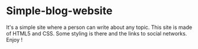 # Simple-blog-website
It's a simple site where a person can write about any topic.
This site is made of HTML5 and CSS.
Some styling is there and the links to social networks.
Enjoy !
